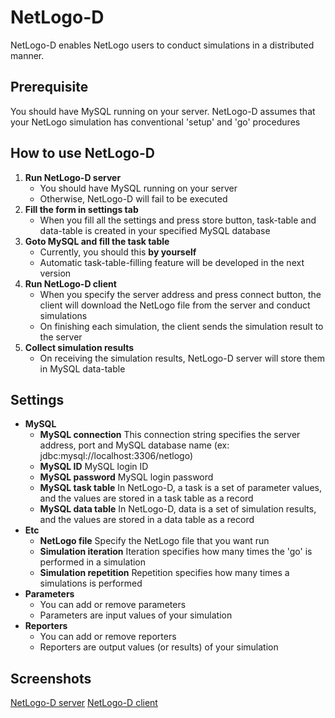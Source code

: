 # NetLogo-D
NetLogo-D enables NetLogo users to conduct simulations in a distributed manner.

## Prerequisite
You should have MySQL running on your server.
NetLogo-D assumes that your NetLogo simulation has conventional 'setup' and 'go' procedures

## How to use NetLogo-D
1. **Run NetLogo-D server**
	* You should have MySQL running on your server
	* Otherwise, NetLogo-D will fail to be executed
2. **Fill the form in settings tab**
	* When you fill all the settings and press store button, task-table and data-table is created in your specified MySQL database
3. **Goto MySQL and fill the task table**
	* Currently, you should this **by yourself**
	* Automatic task-table-filling feature will be developed in the next version
4. **Run NetLogo-D client**
	* When you specify the server address and press connect button, the client will download the NetLogo file from the server and conduct simulations
	* On finishing each simulation, the client sends the simulation result to the server
5. **Collect simulation results**
	* On receiving the simulation results, NetLogo-D server will store them in MySQL data-table 

## Settings
* **MySQL**
	* **MySQL connection** This connection string specifies the server address, port and MySQL database name (ex: jdbc:mysql://localhost:3306/netlogo)
	* **MySQL ID** MySQL login ID
	* **MySQL password** MySQL login password
	* **MySQL task table** In NetLogo-D, a task is a set of parameter values, and the values are stored in a task table as a record
	* **MySQL data table** In NetLogo-D, data is a set of simulation results, and the values are stored in a data table as a record
* **Etc**
	* **NetLogo file** Specify the NetLogo file that you want run
	* **Simulation iteration** Iteration specifies how many times the 'go' is performed in a simulation
	* **Simulation repetition** Repetition specifies how many times a simulations is performed
* **Parameters**
	* You can add or remove parameters
	* Parameters are input values of your simulation
* **Reporters**
	* You can add or remove reporters
	* Reporters are output values (or results) of your simulation
	
## Screenshots
[NetLogo-D server](https://github.com/idw111/NetLogo-D/blob/master/screenshot/server.png)
[NetLogo-D client](https://github.com/idw111/NetLogo-D/blob/master/screenshot/client.png)


	
